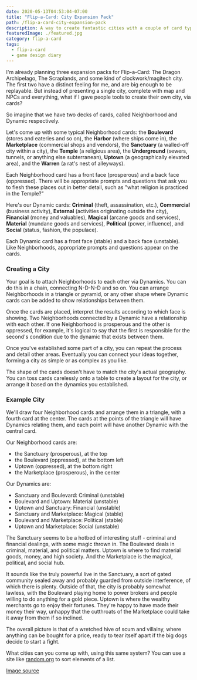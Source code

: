 ```yaml
---
date: 2020-05-13T04:53:04-07:00
title: "Flip-a-Card: City Expansion Pack"
path: /flip-a-card-city-expansion-pack
description: A way to create fantastic cities with a couple of card types.
featuredImage: ./featured.jpg
category: flip-a-card
tags:
  - flip-a-card
  - game design diary
---
```


I'm already planning three expansion packs for Flip-a-Card:
The Dragon Archipelago, The Scraplands, and some kind of clockwork/magitech city.
The first two have a distinct feeling for me, and are big enough to be replayable.
But instead of presenting a single city, complete with map and NPCs and everything,
what if I gave people tools to create their own city, via cards?

So imagine that we have two decks of cards, called Neighborhood and Dynamic respectively.

Let's come up with some typical Neighborhood cards:
the **Boulevard** (stores and eateries and so on),
the **Harbor** (where ships come in),
the **Marketplace** (commercial shops and vendors),
the **Sanctuary** (a walled-off city within a city),
the **Temple** (a religious area),
the **Underground** (sewers, tunnels, or anything else subterranean),
**Uptown** (a geographically elevated area), and
the **Warren** (a rat's nest of alleyways).

Each Neighborhood card has a front face (prosperous) and a back face (oppressed).
There will be appropriate prompts and questions that ask you to flesh these places
out in better detail, such as "what religion is practiced in the Temple?"

Here's our Dynamic cards:
**Criminal** (theft, assassination, etc.),
**Commercial** (business activity),
**External** (activities originating outside the city),
**Financial** (money and valuables),
**Magical** (arcane goods and services),
**Material** (mundane goods and services),
**Political** (power, influence),
and **Social** (status, fashion, the populace).

Each Dynamic card has a front face (stable) and a back face (unstable).
Like Neighborhoods, appropriate prompts and questions appear on the cards.

### Creating a City

Your goal is to attach Neighborhoods to each other via Dynamics.
You can do this in a chain, connecting N-D-N-D and so on.
You can arrange Neighborhoods in a triangle or pyramid,
or any other shape where Dynamic cards can be added
to show relationships between them.

Once the cards are placed, interpret the results according to which face is showing.
Two Neighborhoods connected by a Dynamic have a relationship with each other.
If one Neighborhood is prosperous and the other is oppressed, for example,
it's logical to say that the first is responsible for the second's condition
due to the dynamic that exists between them.

Once you've established some part of a city,
you can repeat the process and detail other areas.
Eventually you can connect your ideas together,
forming a city as simple or as complex as you like.

The shape of the cards doesn't have to match the city's actual geography.
You can toss cards carelessly onto a table to create a layout
for the city, or arrange it based on the dynamics you established.

### Example City

We'll draw four Neighborhood cards and arrange them in a triangle,
with a fourth card at the center.
The cards at the points of the triangle will have Dynamics relating them,
and each point will have another Dynamic with the central card.

Our Neighborhood cards are:

* the Sanctuary (prosperous), at the top
* the Boulevard (oppressed), at the bottom left
* Uptown (oppressed), at the bottom right
* the Marketplace (prosperous), in the center

Our Dynamics are:

* Sanctuary and Boulevard: Criminal (unstable)
* Boulevard and Uptown: Material (unstable)
* Uptown and Sanctuary: Financial (unstable)
* Sanctuary and Marketplace: Magical (stable)
* Boulevard and Marketplace: Political (stable)
* Uptown and Marketplace: Social (unstable)

The Sanctuary seems to be a hotbed of interesting stuff - criminal and financial dealings, with some magic thrown in.
The Boulevard deals in criminal, material, and political matters.
Uptown is where to find material goods, money, and high society.
And the Marketplace is the magical, political, and social hub.

It sounds like the truly powerful live in the Sanctuary, a sort of gated community
sealed away and probably guarded from outside interference, of which there is plenty.
Outside of that, the city is probably somewhat lawless, with the Boulevard playing home
to power brokers and people willing to do anything for a gold piece.
Uptown is where the wealthy merchants go to enjoy their fortunes.
They're happy to have made their money their way,
unhappy that the cutthroats of the Marketplace could take it away from them if so inclined.

The overall picture is that of a wretched hive of scum and villainy,
where anything can be bought for a price, ready to tear itself apart
if the big dogs decide to start a fight.

What cities can you come up with, using this same system?
You can use a site like [random.org](https://www.random.org/lists/) to sort elements of a list.

[Image source](https://cdn.pixabay.com/photo/2018/12/20/22/52/fantasy-3886947_960_720.jpg)